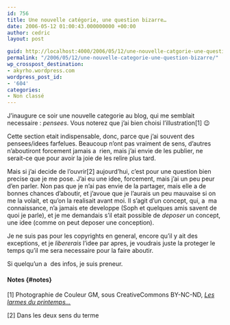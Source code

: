 ```yaml
---
id: 756
title: Une nouvelle catégorie, une question bizarre…
date: 2006-05-12 01:00:43.000000000 +00:00
author: cedric
layout: post

guid: http://localhost:4000/2006/05/12/une-nouvelle-catgorie-une-question-bizarre.html
permalink: "/2006/05/12/une-nouvelle-categorie-une-question-bizarre/"
wp_crosspost_destination:
- akyrho.wordpress.com
wordpress_post_id:
- '604'
categories:
- Non classé
---
```

<img src="https://i2.wp.com/www.parenthese.be/dotclear/images/pensee.jpg?w=900" alt="" data-recalc-dims="1" />J’inaugure ce soir une nouvelle categorie au blog, qui me semblait necessaire : _pensees_. Vous noterez que j’ai bien choisi l’illustration[1] 😉

Cette section etait indispensable, donc, parce que j’ai souvent des pensees/idees farfelues. Beaucoup n’ont pas vraiment de sens, d’autres n’aboutiront forcement jamais a  rien, mais j’ai envie de les publier, ne serait-ce que pour avoir la joie de les relire plus tard.

Mais si j’ai decide de l’ouvrir[2] aujourd’hui, c’est pour une question bien precise que je me pose. J’ai eu une idee, forcement, mais j’ai un peu peur d’en parler. Non pas que je n’ai pas envie de la partager, mais elle a de bonnes chances d’aboutir, et j’avoue que je l’aurais un peu mauvaise si on me la volait, et qu’on la realisait avant moi. Il s’agit d’un concept, qui, a  ma connaissance, n’a jamais ete developpe (Soph et quelques amis savent de quoi je parle), et je me demandais s’il etait possible de _deposer_ un concept, une idee (comme on peut deposer une conception).

Je ne suis pas pour les copyrights en general, encore qu’il y ait des exceptions, et je _libererais_ l’idee par apres, je voudrais juste la proteger le temps qu’il me sera necessaire pour la faire aboutir.

Si quelqu’un a  des infos, je suis preneur.

#### Notes {#notes}

[1] Photographie de Couleur GM, sous CreativeCommons BY-NC-ND, _[Les larmes du printemps…](http://flickr.com/photos/couleursgm/144658463/)_

[2] Dans les deux sens du terme